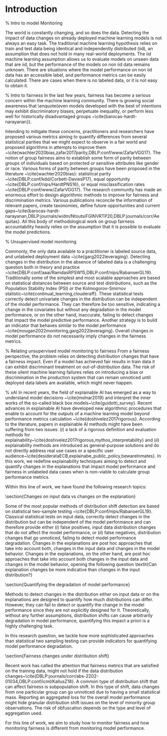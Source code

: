 # Introduction

% Intro to model Monitoring

The world is constantly changing, and so does the data. Detecting the impact of data changes on already deployed machine learning models is not always an easy task. The traditional machine learning hypothesis relies on train and test data being identical and independently distributed (iid), an assumption that does not hold in many real-world deployments. The iid machine learning assumption allows us to evaluate models on unseen data that are iid, but the performance of the models on non iid data remains unknown. There are situations where the model performance on non iid data has an accessible label, and performance metrics can be easily calculated. There are cases when there is no labeled data, or it is not easy to obtain it.

% Intro to fairness
In the last few years, fairness has become a serious concern within the machine learning community. There is growing social awareness that \enquote{even models developed with the best of intentions may exhibit discriminatory biases, perpetuate inequality, or perform less well for historically disadvantaged groups ~\cite{barocas-hardt-narayanan}}.

Intending to mitigate these concerns, practitioners and researchers have proposed various metrics aiming to quantify differences from several statistical parities that we might expect to observe in a fair world and proposed algorithms in attempts to improve them ~\cite{wachter2020bias,zafar2017parity,DBLP:conf/www/ZafarVGG17}. The notion of group fairness aims to establish some form of parity between groups of individuals based on protected or sensitive attributes like gender or race. Various forms of parity between groups have been proposed in the literature ~\cite{wachter2020bias}: statistical parity ~\cite{DBLP:conf/kdd/Corbett-DaviesP17}, equal opportunity ~\cite{DBLP:conf/nips/HardtPNS16}, or equal misclassification rates ~\cite{DBLP:conf/www/ZafarVGG17}. The research community has made an enormous effort to design algorithmic methods to improve for fairness and discrimination metrics. Various publications reconcile the information of relevant papers, create taxonomies, define future opportunities and current gaps~\cite{barocas-hardt-narayanan,DBLP:journals/widm/NtoutsiFGINVRTP20,DBLP:journals/corr/Aequitas}. All this body of methodological work on group fairness accountability heavily relies on the assumption that it is possible to evaluate the model predictions. 

% Unsupervised model monitoring

Commonly, the only data available to a practitioner is labeled source data, and unlabeled deployment data ~\cite{garg2022leveraging}. Detecting changes in the distribution in the absence of labeled data is a challenging question both in theory and practice ~\cite{DBLP:conf/aaai/RamdasRPSW15,DBLP:conf/nips/RabanserGL19}. Traditionally some of the simplest and most scalable approaches are based on statistical distances between source and test distributions, such as the Population Stability Index (PSI) or the Kolmogorov-Smirnov statistic~\cite{continual_learning,clouderaff}. These statistical tests correctly detect univariate changes in the distribution can be independent of the model performance. They can therefore be too sensitive, indicating a change in the covariates but without any degradation in the model performance, or on the other hand, inaccurate, failing to detect changes that impact the model predictive performance. Another strategy is to build an indicator that behaves similar to the model performance ~\cite{mougan2022monitoring,garg2022leveraging}. Overall changes in model performance do not necessarily imply changes in the fairness metrics. 

% Relating unsupervised model monitoring to fairness
From a fairness perspective, the problem relies on detecting distribution changes that have a fairness impact. Even if a model has achieved fair results in train data it can exhibit discriminant treatment on out-of-distribution data. The risk of these silent machine learning failures relies on introducing a bias or discrimination in the production system that can remain unnoticed until deployed data labels are available, which might never happen. 


% xAI
In recent years, the field of explainable AI has emerged as a way to understand model decisions ~\cite{molnar2019} and interpret the inner works of the so-called black box models~\cite{guidotti_survey}. Recent advances in explainable AI have developed new algorithmic procedures that enable to account for the outputs of a machine learning model beyond performance metrics calculation ~\cite{doshivelez2017rigorous}. According to the literature, papers in explainable AI methods might have been suffering from two issues: $(i)$ a lack of a rigorous definition and evaluation methods for explainability~\cite{doshivelez2017rigorous,mythos_interpretability} and $(ii)$ explainability methods are introduced as general-purpose solutions and do not directly address real use cases or a specific user audience~\cite{desiderataECB,explainabe_public_policy,bewareInmates}. In this work, we redefine explainability techniques aiming to detect and quantify changes in the explanations that impact model performance and fairness in unlabeled data cases when is non-viable to calculate group performance metrics.

Within this line of work, we have found the following research topics:

\section{Changes on input data vs changes on the explanation}

Some of the most popular methods of distribution shift detection are based on statistical two-sample testing ~\cite{DBLP:conf/nips/RabanserGL19}. Classical statistical tests on input data, correctly detect changes in the distribution but can be independent of the model performance and can therefore provide either $(i)$ false positives, input data distribution changes that do not affect the model performance, or $(ii)$ false negatives, distribution changes that go unnoticed, failing to detect model performance degradation. Changes in the explanations are post hoc approaches that take into account both, changes in the input data and changes in the model behavior. Changes in the explanations, on the other hand, are post hoc approaches that take into account both changes in the input data and changes in the model behavior, opening the following question \textit{Can explanation changes be more indicative than changes in the input distribution?}

\section{Quantifying the degradation of model performance}

Methods to detect changes in the distribution either on input data or on the explanations are designed to quantify how much distributions can differ. However, they can fail to detect or quantify the change in the model performance since they are not explicitly designed for it. Theoretically, without any further assumptions, distribution shifts can cause arbitrarily degradation in model performance, quantifying this impact a priori is a highly challenging task.

In this research question, we tackle how more sophisticated approaches than statistical two sampling testing can provide indicators for quantifying model performance degradation.

\section{Fairness changes under distribution shift}

Recent work has called the attention that fairness
metrics that are satisfied on the training data, might not hold if the data distribution changes~\cite{DBLP:journals/corr/abs-2202-01034,DBLP:conf/icml/KallusZ18}. A common type of distribution shift that can affect fairness is subpopulation shift. In this type of shift, data changes from one particular group can go unnoticed due to having a small statistical mass. Reporting an aggregated loss for the overall model performance might hide granular distribution shift issues on the level of minority group observations. The risk of obfuscation depends on the type and level of aggregation used.

For this line of work, we aim to study how to monitor fairness and how monitoring fairness is different from monitoring model performance.